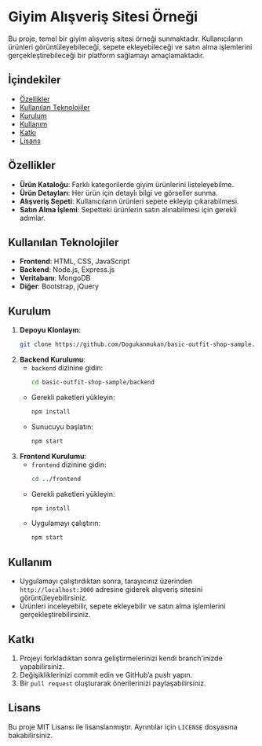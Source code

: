 # Giyim Alışveriş Sitesi Örneği

Bu proje, temel bir giyim alışveriş sitesi örneği sunmaktadır. Kullanıcıların ürünleri görüntüleyebileceği, sepete ekleyebileceği ve satın alma işlemlerini gerçekleştirebileceği bir platform sağlamayı amaçlamaktadır.

## İçindekiler
- [Özellikler](#özellikler)
- [Kullanılan Teknolojiler](#kullanılan-teknolojiler)
- [Kurulum](#kurulum)
- [Kullanım](#kullanım)
- [Katkı](#katkı)
- [Lisans](#lisans)

## Özellikler
- **Ürün Kataloğu**: Farklı kategorilerde giyim ürünlerini listeleyebilme.
- **Ürün Detayları**: Her ürün için detaylı bilgi ve görseller sunma.
- **Alışveriş Sepeti**: Kullanıcıların ürünleri sepete ekleyip çıkarabilmesi.
- **Satın Alma İşlemi**: Sepetteki ürünlerin satın alınabilmesi için gerekli adımlar.

## Kullanılan Teknolojiler
- **Frontend**: HTML, CSS, JavaScript
- **Backend**: Node.js, Express.js
- **Veritabanı**: MongoDB
- **Diğer**: Bootstrap, jQuery

## Kurulum
1. **Depoyu Klonlayın**:
    ```bash
    git clone https://github.com/Dogukanmukan/basic-outfit-shop-sample.git
    ```
2. **Backend Kurulumu**:
    - `backend` dizinine gidin:
      ```bash
      cd basic-outfit-shop-sample/backend
      ```
    - Gerekli paketleri yükleyin:
      ```bash
      npm install
      ```
    - Sunucuyu başlatın:
      ```bash
      npm start
      ```
3. **Frontend Kurulumu**:
    - `frontend` dizinine gidin:
      ```bash
      cd ../frontend
      ```
    - Gerekli paketleri yükleyin:
      ```bash
      npm install
      ```
    - Uygulamayı çalıştırın:
      ```bash
      npm start
      ```

## Kullanım
- Uygulamayı çalıştırdıktan sonra, tarayıcınız üzerinden `http://localhost:3000` adresine giderek alışveriş sitesini görüntüleyebilirsiniz.
- Ürünleri inceleyebilir, sepete ekleyebilir ve satın alma işlemlerini gerçekleştirebilirsiniz.

## Katkı
1. Projeyi forkladıktan sonra geliştirmelerinizi kendi branch'inizde yapabilirsiniz.
2. Değişikliklerinizi commit edin ve GitHub’a push yapın.
3. Bir `pull request` oluşturarak önerilerinizi paylaşabilirsiniz.

## Lisans
Bu proje MIT Lisansı ile lisanslanmıştır. Ayrıntılar için `LICENSE` dosyasına bakabilirsiniz.
